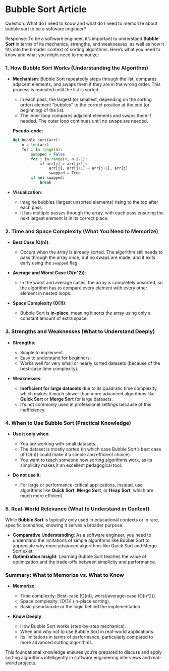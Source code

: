 # Bubble Sort Article 

Question: What do I need to know and what do I need to memorize about bubble sort to be a software engineer? 

Response: To be a software engineer, it’s important to understand **Bubble Sort** in terms of its mechanics, strengths, and weaknesses, as well as how it fits into the broader context of sorting algorithms. Here’s what you need to know and what you might need to memorize:

### **1. How Bubble Sort Works (Understanding the Algorithm)**
- **Mechanism**: Bubble Sort repeatedly steps through the list, compares adjacent elements, and swaps them if they are in the wrong order. This process is repeated until the list is sorted.
  - In each pass, the largest (or smallest, depending on the sorting order) element "bubbles" to the correct position at the end (or beginning) of the list.
  - The inner loop compares adjacent elements and swaps them if needed. The outer loop continues until no swaps are needed.

  **Pseudo-code**:
  ```python
  def bubble_sort(arr):
      n = len(arr)
      for i in range(n):
          swapped = False
          for j in range(0, n-i-1):
              if arr[j] > arr[j+1]:
                  arr[j], arr[j+1] = arr[j+1], arr[j]
                  swapped = True
          if not swapped:
              break
  ```

- **Visualization**: 
  - Imagine bubbles (largest unsorted elements) rising to the top after each pass.
  - It has multiple passes through the array, with each pass ensuring the next largest element is in its correct place.

### **2. Time and Space Complexity (What You Need to Memorize)**
- **Best Case (O(n))**:
  - Occurs when the array is already sorted. The algorithm still needs to pass through the array once, but no swaps are made, and it exits early using the `swapped` flag.
  
- **Average and Worst Case (O(n^2))**:
  - In the worst and average cases, the array is completely unsorted, so the algorithm has to compare every element with every other element in nested loops.

- **Space Complexity (O(1))**:
  - Bubble Sort is **in-place**, meaning it sorts the array using only a constant amount of extra space.

### **3. Strengths and Weaknesses (What to Understand Deeply)**
- **Strengths**:
  - Simple to implement.
  - Easy to understand for beginners.
  - Works well for very small or nearly sorted datasets (because of the best-case time complexity).

- **Weaknesses**:
  - **Inefficient for large datasets** due to its quadratic time complexity, which makes it much slower than more advanced algorithms like **Quick Sort** or **Merge Sort** for large datasets.
  - It’s not commonly used in professional settings because of this inefficiency.

### **4. When to Use Bubble Sort (Practical Knowledge)**
- **Use it only when**:
  - You are working with small datasets.
  - The dataset is mostly sorted (in which case Bubble Sort’s best case of \(O(n)\) could make it a simple and efficient choice).
  - You want to teach someone how sorting algorithms work, as its simplicity makes it an excellent pedagogical tool.

- **Do not use it**:
  - For large or performance-critical applications. Instead, use algorithms like **Quick Sort**, **Merge Sort**, or **Heap Sort**, which are much more efficient.

### **5. Real-World Relevance (What to Understand in Context)**
While **Bubble Sort** is typically only used in educational contexts or in rare, specific scenarios, knowing it serves a broader purpose:
- **Comparative Understanding**: As a software engineer, you need to understand the limitations of simple algorithms like Bubble Sort to appreciate why more advanced algorithms like Quick Sort and Merge Sort exist.
- **Optimization Insight**: Learning Bubble Sort teaches the value of optimization and the trade-offs between simplicity and performance.

### **Summary: What to Memorize vs. What to Know**
- **Memorize**:
  - Time complexity: Best-case \(O(n)\), worst/average-case \(O(n^2)\).
  - Space complexity: \(O(1)\) (in-place sorting).
  - Basic pseudocode or the logic behind the implementation.

- **Know Deeply**:
  - How Bubble Sort works (step-by-step mechanics).
  - When and why not to use Bubble Sort in real-world applications.
  - Its limitations in terms of performance, particularly compared to more advanced sorting algorithms.

This foundational knowledge ensures you’re prepared to discuss and apply sorting algorithms intelligently in software engineering interviews and real-world projects.